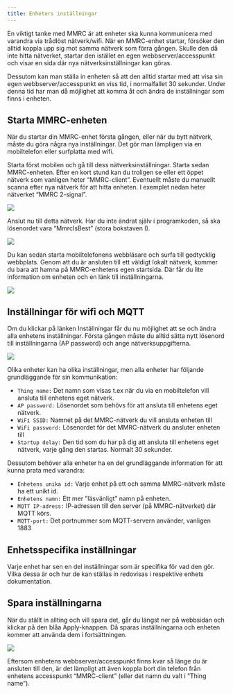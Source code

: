 ```yaml
---
title: Enheters inställningar
---
```


En viktigt tanke med MMRC är att enheter ska kunna kommunicera med varandra via trådlöst nätverk/wifi. När en MMRC-enhet startar, försöker den alltid koppla upp sig mot samma nätverk som förra gången. Skulle den då inte hitta nätverket, startar den istället en egen webbserver/accesspunkt och visar en sida där nya nätverksinställningar kan göras.

Dessutom kan man ställa in enheten så att den alltid startar med att visa sin egen webbserver/accesspunkt en viss tid, i normalfallet 30 sekunder. Under denna tid har man då möjlighet att komma åt och ändra de inställningar som finns i enheten.


## Starta MMRC-enheten
När du startar din MMRC-enhet första gången, eller när du bytt nätverk, måste du göra några nya inställningar. Det gör man lämpligen via en mobiltelefon eller surfplatta med wifi.

Starta först mobilen och gå till dess nätverksinställningar. Starta sedan MMRC-enheten. Efter en kort stund kan du troligen se eller ett öppet nätverk som vanligen heter “MMRC-client”. Eventuellt måste du manuellt scanna efter nya nätverk för att hitta enheten. I exemplet nedan heter nätverket “MMRC 2-signal”.

![](../../img/mmrc-settings01.png)

Anslut nu till detta nätverk. Har du inte ändrat själv i programkoden, så ska lösenordet vara “MmrcIsBest” (stora bokstaven I).

![](../../img/mmrc-settings02.png)

Du kan sedan starta mobiltelefonens webbläsare och surfa till godtycklig webbplats. Genom att du är ansluten till ett väldigt lokalt nätverk, kommer du bara att hamna på MMRC-enhetens egen startsida. Där får du lite information om enheten och en länk till inställningarna.

![](../../img/mmrc-settings03.png)


## Inställningar för wifi och MQTT
Om du klickar på länken Inställningar får du nu möjlighet att se och ändra alla enhetens inställningar. Första gången måste du alltid sätta nytt lösenord till inställningarna (AP password) och ange nätverksuppgifterna.

![](../../img/mmrc-settings04.png)

Olika enheter kan ha olika inställningar, men alla enheter har följande grundläggande för sin kommunikation:

 - `Thing name:` Det namn som visas t.ex när du via en mobiltelefon vill ansluta till enhetens eget nätverk.
 - `AP password:` Lösenordet som behövs för att ansluta till enhetens eget nätverk.
 - `WiFi SSID:` Namnet på det MMRC-nätverk du vill ansluta enheten till
 - `WiFi password:` Lösenordet för det MMRC-nätverk du ansluter enheten till
 - `Startup delay:` Den tid som du har på dig att ansluta till enhetens eget nätverk, varje gång den startas. Normalt 30 sekunder.

Dessutom behöver alla enheter ha en del grundläggande information för att kunna prata med varandra:

 - `Enhetens unika id:` Varje enhet på ett och samma MMRC-nätverk måste ha ett unikt id.
 - `Enhetens namn:` Ett mer ”läsvänligt” namn på enheten.
 - `MQTT IP-adress:` IP-adressen till den server (på MMRC-nätverket) där MQTT körs.
 - `MQTT-port:` Det portnummer som MQTT-servern använder, vanligen 1883


## Enhetsspecifika inställningar
Varje enhet har sen en del inställningar som är specifika för vad den gör. Vilka dessa är och hur de kan ställas in redovisas i respektive enhets dokumentation.


## Spara inställningarna
När du ställt in allting och vill spara det, går du längst ner på webbsidan och klickar på den blåa Apply-knappen. Då sparas inställningarna och enheten kommer att använda dem i fortsättningen.

![](../../img/mmrc-settings06.png)

Eftersom enhetens webbserver/accesspunkt finns kvar så länge du är ansluten till den, är det lämpligt att även koppla bort din telefon från enhetens accesspunkt “MMRC-client” (eller det namn du valt i ”Thing name”).
